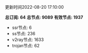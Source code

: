 更新时间2022-08-20 17:10:00

**总订阅: 64**
**总节点: 9089**
**有效节点: 1937**
- ssr节点: 6
- ss节点: 236
- v2ray节点: 1633
- trojan节点: 62
